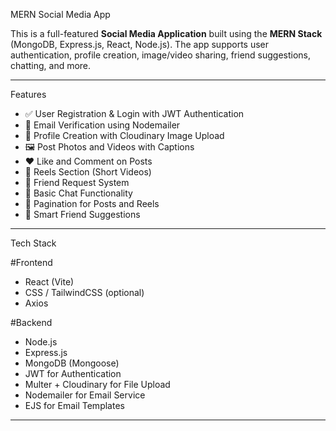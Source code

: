 MERN Social Media App

This is a full-featured **Social Media Application** built using the **MERN Stack** (MongoDB, Express.js, React, Node.js). The app supports user authentication, profile creation, image/video sharing, friend suggestions, chatting, and more.

---

Features

- ✅ User Registration & Login with JWT Authentication
- 📧 Email Verification using Nodemailer
- 👤 Profile Creation with Cloudinary Image Upload
- 🖼️ Post Photos and Videos with Captions
- ❤️ Like and Comment on Posts
- 🔄 Reels Section (Short Videos)
- 👫 Friend Request System
- 📨 Basic Chat Functionality
- 📄 Pagination for Posts and Reels
- 🧠 Smart Friend Suggestions

---

Tech Stack

#Frontend
- React (Vite)
- CSS / TailwindCSS (optional)
- Axios

#Backend
- Node.js
- Express.js
- MongoDB (Mongoose)
- JWT for Authentication
- Multer + Cloudinary for File Upload
- Nodemailer for Email Service
- EJS for Email Templates

---


